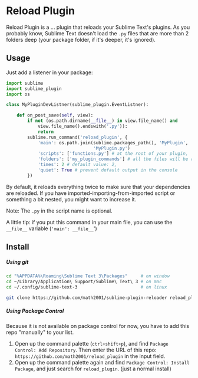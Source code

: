 # Reload Plugin

Reload Plugin is a ... plugin that reloads your Sublime Text's plugins. As you probably know, Sublime Text doesn't load the `.py` files that are more than 2 folders deep (your package folder, if it's deeper, it's ignored).

## Usage

Just add a listener in your package:

```python
import sublime
import sublime_plugin
import os

class MyPluginDevListner(sublime_plugin.EventListner):

    def on_post_save(self, view):
        if not (os.path.dirname(__file__) in view.file_name() and
            view.file_name().endswith('.py')):
            return
        sublime.run_command('reload_plugin', {
            'main': os.path.join(sublime.packages_path(), 'MyPlugin',
                                 'MyPlugin.py')
            'scripts': ['functions.py'] # at the root of your plugin,
            'folders': ['my_plugin_commands'] # all the files will be relaoded
            'times': 2 # default value: 2,
            'quiet': True # prevent default output in the console
        })

```

By default, it reloads everything twice to make sure that your dependencies are reloaded. If you have imported-importing-from-imported script or something a bit nested, you might want to increase it.

Note: The `.py` in the script name is optional.

A little tip: if you put this command in your main file, you can use the `__file__` variable (`'main': __file__`')

## Install

##### Using git

```bash
cd "%APPDATA%\Roaming\Sublime Text 3\Packages"     # on window
cd ~/Library/Application\ Support/Sublime\ Text\ 3 # on mac
cd ~/.config/sublime-text-3                        # on linux

git clone https://github.com/math2001/sublime-plugin-reloader reload_plugin
```

##### Using Package Control

Because it is not available on package control for now, you have to add this repo "manually" to your list.

1. Open up the command palette (`ctrl+shift+p`), and find `Package Control: Add Repository`. Then enter the URL of this repo: `https://github.com/math2001/reload_plugin` in the input field.
2. Open up the command palette again and find `Package Control: Install Package`, and just search for `reload_plugin`. (just a normal install)
